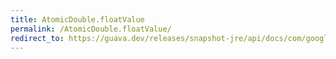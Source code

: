 ```yaml
---
title: AtomicDouble.floatValue
permalink: /AtomicDouble.floatValue/
redirect_to: https://guava.dev/releases/snapshot-jre/api/docs/com/google/common/util/concurrent/AtomicDouble.html#floatValue--
---
```

